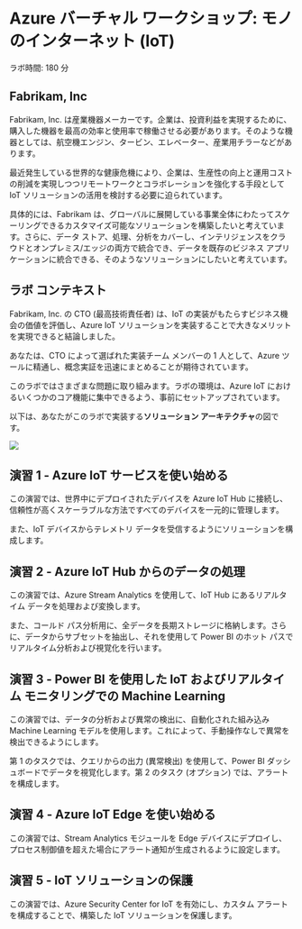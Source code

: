 # Azure バーチャル ワークショップ: モノのインターネット (IoT)

ラボ時間: 180 分

## Fabrikam, Inc

Fabrikam, Inc. は産業機器メーカーです。企業は、投資利益を実現するために、購入した機器を最高の効率と使用率で稼働させる必要があります。そのような機器としては、航空機エンジン、タービン、エレベーター、産業用チラーなどがあります。

最近発生している世界的な健康危機により、企業は、生産性の向上と運用コストの削減を実現しつつリモートワークとコラボレーションを強化する手段として IoT ソリューションの活用を検討する必要に迫られています。 

具体的には、Fabrikam は、グローバルに展開している事業全体にわたってスケーリングできるカスタマイズ可能なソリューションを構築したいと考えています。さらに、データ ストア、処理、分析をカバーし、インテリジェンスをクラウドとオンプレミス/エッジの両方で統合でき、データを既存のビジネス アプリケーションに統合できる、そのようなソリューションにしたいと考えています。 

## ラボ コンテキスト

Fabrikam, Inc. の CTO (最高技術責任者) は、IoT の実装がもたらすビジネス機会の価値を評価し、Azure IoT ソリューションを実装することで大きなメリットを実現できると結論しました。

あなたは、CTO によって選ばれた実装チーム メンバーの 1 人として、Azure ツールに精通し、概念実証を迅速にまとめることが期待されています。

このラボではさまざまな問題に取り組みます。ラボの環境は、Azure IoT におけるいくつかのコア機能に集中できるよう、事前にセットアップされています。

以下は、あなたがこのラボで実装する**ソリューション アーキテクチャ**の図です。

![](media/diagramreadme.png)

## 演習 1 - Azure IoT サービスを使い始める

この演習では、世界中にデプロイされたデバイスを Azure IoT Hub に接続し、信頼性が高くスケーラブルな方法ですべてのデバイスを一元的に管理します。 

また、IoT デバイスからテレメトリ データを受信するようにソリューションを構成します。

## 演習 2 - Azure IoT Hub からのデータの処理

この演習では、Azure Stream Analytics を使用して、IoT Hub にあるリアルタイム データを処理および変換します。

また、コールド パス分析用に、全データを長期ストレージに格納します。さらに、データからサブセットを抽出し、それを使用して Power BI のホット パスでリアルタイム分析および視覚化を行います。

## 演習 3 - Power BI を使用した IoT およびリアルタイム モニタリングでの Machine Learning

この演習では、データの分析および異常の検出に、自動化された組み込み Machine Learning モデルを使用します。これによって、手動操作なしで異常を検出できるようにします。

第 1 のタスクでは、クエリからの出力 (異常検出) を使用して、Power BI ダッシュボードでデータを視覚化します。第 2 のタスク (オプション) では、アラートを構成します。

## 演習 4 - Azure IoT Edge を使い始める

この演習では、Stream Analytics モジュールを Edge デバイスにデプロイし、プロセス制御値を超えた場合にアラート通知が生成されるように設定します。

## 演習 5 - IoT ソリューションの保護

この演習では、Azure Security Center for IoT を有効にし、カスタム アラートを構成することで、構築した IoT ソリューションを保護します。
